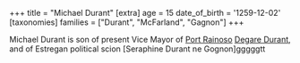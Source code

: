 +++
title = "Michael Durant"
[extra]
age = 15
date_of_birth = '1259-12-02'
[taxonomies]
families = ["Durant", "McFarland", "Gagnon"]
+++

Michael Durant is son of present Vice Mayor of [Port Rainoso](@/locations/port-rainoso.md) [Degare Durant](@/characters/degare-durant.md), and of
Estregan political scion [Seraphine Durant ne Gognon]gggggtt